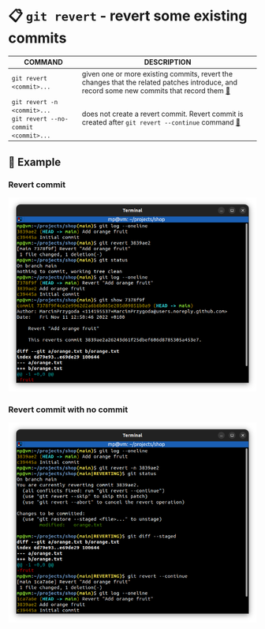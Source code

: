 # 📋 `git revert` - revert some existing commits

| COMMAND                                                               | DESCRIPTION                                                                                                                                                 |
| --------------------------------------------------------------------- | ----------------------------------------------------------------------------------------------------------------------------------------------------------- |
| `git revert <commit>...`                                              | given one or more existing commits, revert the changes that the related patches introduce, and record some new commits that record them [🔗](#revert-commit) |
| `git revert -n <commit>...`<br />`git revert --no-commit <commit>...` | does not create a revert commit. Revert commit is created after `git revert --continue` command [🔗](#revert-commit-with-no-commit)                          |

## 📌 Example

### Revert commit

![](images/git-revert.png)

### Revert commit with no commit

![](images/git-revert-no-commit.png)